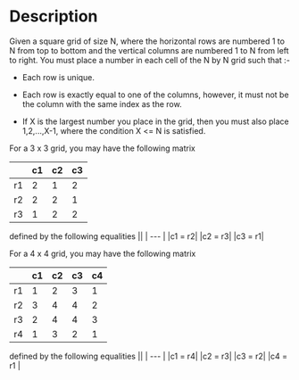 # Description

Given a square grid of size N, where the horizontal rows are numbered 1 to N from top to bottom and the vertical columns are numbered 1 to N from left to right.
You must place a number in each cell of the N by N grid such that :-

* Each row is unique.

* Each row is exactly equal to one of the columns, however, it must not be the column with the same index as the row.

* If X is the largest number you place in the grid, then you must also place 1,2,...,X-1, where the condition X <= N is satisfied.


For a 3 x 3 grid, you may have the following matrix

|     | c1  | c2  | c3  |
| --- | --- | --- | --- |
| r1  | 2   | 1   | 2   |
| r2  | 2   | 2   | 1   |
| r3  | 1   | 2   | 2   |

defined by the following equalities
||
| --- |
|c1 = r2|
|c2 = r3|
|c3 = r1|


For a 4 x 4 grid, you may have the following matrix
 
|     | c1  | c2  | c3  | c4 |
| --- | --- | --- | --- | ---|
| r1 | 1 | 2 | 3 | 1 |
| r2 | 3 | 4 | 4 | 2 |
| r3 | 2 | 4 | 4 | 3 |
| r4 | 1 | 3 | 2 | 1 |

defined by the following equalities
||
| --- |
|c1 = r4|
|c2 = r3|
|c3 = r2|
|c4 = r1 |
